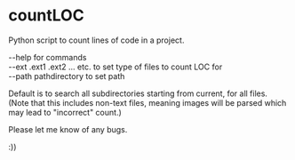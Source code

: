 # countLOC
Python script to count lines of code in a project.

--help for commands<br/>
--ext .ext1 .ext2 ... etc. to set type of files to count LOC for<br/>
--path pathdirectory to set path

Default is to search all subdirectories starting from current, for all files.
(Note that this includes non-text files, meaning images will be parsed which may lead to "incorrect" count.)

Please let me know of any bugs.

:))
